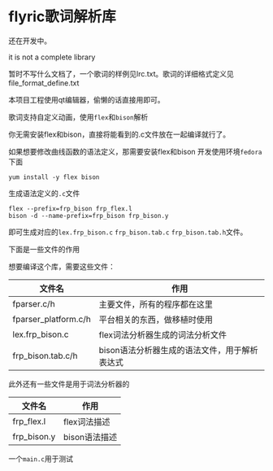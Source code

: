 # flyric歌词解析库

还在开发中。

it is not a complete library

暂时不写什么文档了，一个歌词的样例见lrc.txt。歌词的详细格式定义见file_format_define.txt

本项目工程使用qt编辑器，偷懒的话直接用即可。

歌词支持自定义动画，使用`flex`和`bison`解析

你无需安装flex和bison，直接将能看到的.c文件放在一起编译就行了。

如果想要修改曲线函数的语法定义，那需要安装flex和bison
开发使用环境`fedora`下面
```
yum install -y flex bison
```
生成语法定义的`.c`文件
```
flex --prefix=frp_bison frp_flex.l
bison -d --name-prefix=frp_bison frp_bison.y
```
即可生成对应的`lex.frp_bison.c` `frp_bison.tab.c` `frp_bison.tab.h`文件。

下面是一些文件的作用

想要编译这个库，需要这些文件：

文件名|作用
------|------
fparser.c/h|主要文件，所有的程序都在这里
fparser_platform.c/h|平台相关的东西，做移植时使用
lex.frp_bison.c|flex词法分析器生成的词法分析文件
frp_bison.tab.c/h|bison语法分析器生成的语法文件，用于解析表达式

此外还有一些文件是用于词法分析器的

文件名|作用
---|---
frp_flex.l|flex词法描述
frp_bison.y|bison语法描述

一个`main.c`用于测试